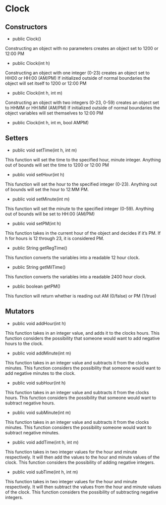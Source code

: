 # Clock

## Constructors
* public Clock()

Constructing an object with no parameters creates an object set to 1200 or 12:00 PM

* public Clock(int h)

Constructing an object with one integer (0-23) creates an object set to HH00 or HH:00 (AM/PM)
If initialized outside of normal boundaries the object will set itself to 1200 or 12:00 PM

* public Clock(int h, int m)

Constructing an object with two integers (0-23, 0-59) creates an object set to HHMM or HH:MM (AM/PM)
If initialized outside of normal boundaries the object variables will set themselves to 12:00 PM

* public Clock(int h, int m, bool AMPM)

## Setters
* public void setTime(int h, int m)

This function will set the time to the specified hour, minute integer.
Anything out of bounds will set the time to 1200 or 12:00 PM

* public void setHour(int h)

This function will set the hour to the specified integer (0-23).
Anything out of bounds will set the hour to 12:MM PM.

* public void setMinute(int m)

This function will set the minute to the specified integer (0-59).
Anything out of bounds will be set to HH:00 (AM/PM)

* public void setPM(int h)

This function takes in the current hour of the object and decides if it’s PM.
If h for hours is 12 through 23, it is considered PM.

* public String getRegTime()

This function converts the variables into a readable 12 hour clock.

* public String getMilTime()

This function converts the variables into a readable 2400 hour clock.

* public boolean getPM()

This function will return whether is reading out AM (0/false) or PM (1/true)

## Mutators
* public void addHour(int h)

This function takes in an integer value, and adds it to the clocks hours. This function considers the possibility that someone would want to add negative hours to the clock.

* public void addMinute(int m)

This function takes in an integer value and subtracts it from the clocks minutes. This function considers the possibility that someone would want to add negative minutes to the clock.

* public void subHour(int h)

This function takes in an integer value and subtracts it from the clocks hours. This function considers the possibility that someone would want to subtract negative hours.

* public void subMinute(int m)

This function takes in an integer value and subtracts it from the clocks minutes. This function considers the possibility someone would want to subtract negative minutes.

* public void addTime(int h, int m)

This function takes in two integer values for the hour and minute respectively. It will then add the values to the hour and minute values of the clock. This function considers the possibility of adding negative integers.

* public void subTime(int h, int m)

This function takes in two integer values for the hour and minute respectively. It will then subtract the values from the hour and minute values of the clock. This function considers the possibility of subtracting negative integers.

